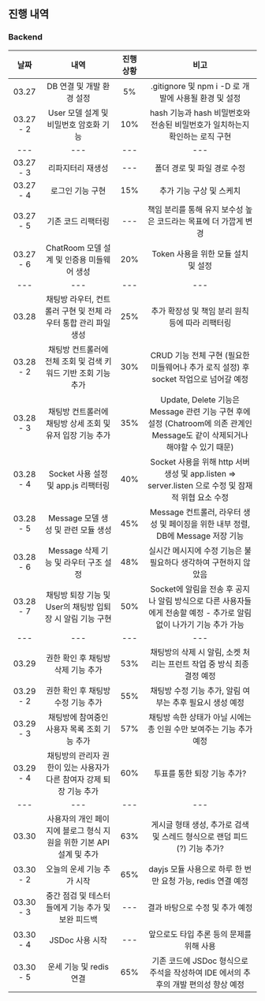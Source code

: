 ## 진행 내역

### Backend

|날짜|내역|진행 상황|비고|
|:---:|:---:|:---:|:---:|
|03.27|DB 연결 및 개발 환경 설정|5%|.gitignore 및 npm i -D 로 개발에 사용될 환경 및 설정|
|03.27 - 2|User 모델 설계 및 비밀번호 암호화 기능|10%|hash 기능과 hash 비밀번호와 전송된 비밀번호가 일치하는지 확인하는 로직 구현|
|---|---|---|---|
|03.27 - 3|리파지터리 재생성|---|폴더 경로 및 파일 경로 수정|
|03.27 - 4|로그인 기능 구현|15%|추가 기능 구상 및 스케치| 
|03.27 - 5|기존 코드 리팩터링|---|책임 분리를 통해 유지 보수성 높은 코드라는 목표에 더 가깝게 변경|
|03.27 - 6|ChatRoom 모델 설계 및 인증용 미들웨어 생성|20%|Token 사용을 위한 모듈 설치 및 설정|
|---|---|---|---|
|03.28|채팅방 라우터, 컨트롤러 구현 및 전체 라우터 통합 관리 파일 생성|25%|추가 확장성 및 책임 분리 원칙 등에 따라 리팩터링|
|03.28 - 2|채팅방 컨트롤러에 전체 조회 및 검색 키워드 기반 조회 기능 추가|30%|CRUD 기능 전체 구현 (필요한 미들웨어나 추가 로직 설정) 후 socket 작업으로 넘어갈 예정|
|03.28 - 3|채팅방 컨트롤러에 채팅방 상세 조회 및 유저 입장 기능 추가|35%|Update, Delete 기능은 Message 관련 기능 구현 후에 설정 (Chatroom에 의존 관계인 Message도 같이 삭제되거나 해야할 수 있기 때문)|
|03.28 - 4|Socket 사용 설정 및 app.js 리팩터링|40%|Socket 사용을 위해 http 서버 생성 및 app.listen => server.listen 으로 수정 및 잠재적 위협 요소 수정|
|03.28 - 5|Message 모델 생성 및 관련 모듈 생성|45%|Message 컨트롤러, 라우터 생성 및 페이징을 위한 내부 정렬, DB에 Message 저장 기능|
|03.28 - 6|Message 삭제 기능 및 라우터 구조 설정|48%|실시간 메시지에 수정 기능은 불필요하다 생각하여 구현하지 않았음| 
|03.28 - 7|채팅방 퇴장 기능 및 User의 채팅방 입퇴장 시 알림 기능 구현|50%|Socket에 알림을 전송 후 공지나 알림 방식으로 다른 사용자들에게 전송할 예정 - 추가로 알림 없이 나가기 기능 추가 가능|
|---|---|---|---|
|03.29|권한 확인 후 채팅방 삭제 기능 추가|53%|채팅방의 삭제 시 알림, 소켓 처리는 프런트 작업 중 방식 최종 결정 예정|
|03.29 - 2|권한 확인 후 채팅방 수정 기능 추가|55%|채팅방 수정 기능 추가, 알림 여부는 추후 필요시 생성 예정|
|03.29 - 3|채팅방에 참여중인 사용자 목록 조회 기능 추가|57%|채팅방 속한 상태가 아닐 시에는 총 인원 수만 보여주는 기능 추가 예정|
|03.29 - 4|채팅방의 관리자 권한이 있는 사용자가 다른 참여자 강제 퇴장 기능 추가|60%|투표를 통한 퇴장 기능 추가?|
|---|---|---|---|
|03.30|사용자의 개인 페이지에 블로그 형식 지원을 위한 기본 API 설계 및 추가|63%|게시글 형태 생성, 추가로 검색 및 스레드 형식으로 랜덤 피드(?) 기능 추가?|
|03.30 - 2|오늘의 운세 기능 추가 시작|65%|dayjs 모듈 사용으로 하루 한 번만 요청 가능, redis 연결 예정|
|03.30 - 3|중간 점검 및 테스터들에게 기능 추가 및 보완 피드백|---|결과 바탕으로 수정 및 추가 예정|
|03.30 - 4|JSDoc 사용 시작|---|앞으로도 타입 추론 등의 문제를 위해 사용|
|03.30 - 5|운세 기능 및 redis 연결|65%|기존 코드에 JSDoc 형식으로 주석을 작성하여 IDE 에서의 추후의 개발 편의성 향상 예정|
